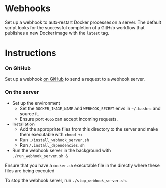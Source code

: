 # Webhooks

Set up a webhook to auto-restart Docker processes on a server. The default script looks for the successful completion of a GitHub workflow that publishes a new Docker image with the `latest` tag.

# Instructions

### On GitHub

Set up a webhook [on GitHub](https://github.com/hop-protocol/hop/settings/hooks) to send a request to a webhook server.

### On the server

- Set up the environment
  - Set the `DOCKER_IMAGE_NAME` and `WEBHOOK_SECRET` envs in `~/.bashrc` and source it.
  - Ensure port `4665` can accept incoming requests.
- Installation
  - Add the appropriate files from this directory to the server and make them executable with `chmod +x`
  - Run `./install_webhook_server.sh`
  - Run `/.install_dependencies.sh`
- Run the webhook server in the background with `./run_webhook_server.sh &`

Ensure that you have a `docker.sh` executable file in the directly where these files are being executed.

To stop the webhook server, run `./stop_webhook_server.sh`.
